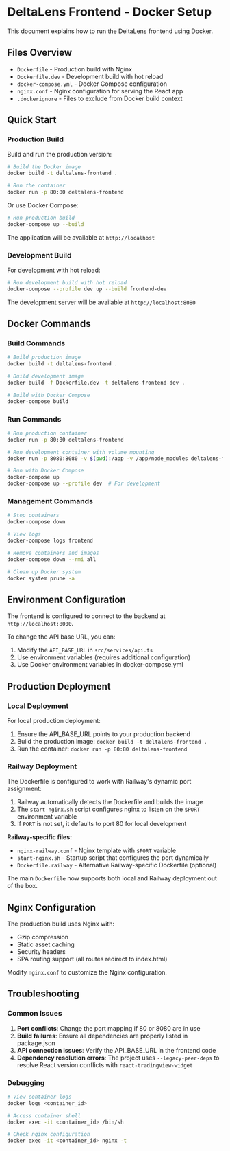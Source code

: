 # DeltaLens Frontend - Docker Setup

This document explains how to run the DeltaLens frontend using Docker.

## Files Overview

- `Dockerfile` - Production build with Nginx
- `Dockerfile.dev` - Development build with hot reload
- `docker-compose.yml` - Docker Compose configuration
- `nginx.conf` - Nginx configuration for serving the React app
- `.dockerignore` - Files to exclude from Docker build context

## Quick Start

### Production Build

Build and run the production version:

```bash
# Build the Docker image
docker build -t deltalens-frontend .

# Run the container
docker run -p 80:80 deltalens-frontend
```

Or use Docker Compose:

```bash
# Run production build
docker-compose up --build
```

The application will be available at `http://localhost`

### Development Build

For development with hot reload:

```bash
# Run development build with hot reload
docker-compose --profile dev up --build frontend-dev
```

The development server will be available at `http://localhost:8080`

## Docker Commands

### Build Commands

```bash
# Build production image
docker build -t deltalens-frontend .

# Build development image
docker build -f Dockerfile.dev -t deltalens-frontend-dev .

# Build with Docker Compose
docker-compose build
```

### Run Commands

```bash
# Run production container
docker run -p 80:80 deltalens-frontend

# Run development container with volume mounting
docker run -p 8080:8080 -v $(pwd):/app -v /app/node_modules deltalens-frontend-dev

# Run with Docker Compose
docker-compose up
docker-compose up --profile dev  # For development
```

### Management Commands

```bash
# Stop containers
docker-compose down

# View logs
docker-compose logs frontend

# Remove containers and images
docker-compose down --rmi all

# Clean up Docker system
docker system prune -a
```

## Environment Configuration

The frontend is configured to connect to the backend at `http://localhost:8000`. 

To change the API base URL, you can:

1. Modify the `API_BASE_URL` in `src/services/api.ts`
2. Use environment variables (requires additional configuration)
3. Use Docker environment variables in docker-compose.yml

## Production Deployment

### Local Deployment
For local production deployment:

1. Ensure the API_BASE_URL points to your production backend
2. Build the production image: `docker build -t deltalens-frontend .`
3. Run the container: `docker run -p 80:80 deltalens-frontend`

### Railway Deployment
The Dockerfile is configured to work with Railway's dynamic port assignment:

1. Railway automatically detects the Dockerfile and builds the image
2. The `start-nginx.sh` script configures nginx to listen on the `$PORT` environment variable
3. If `PORT` is not set, it defaults to port 80 for local development

**Railway-specific files:**
- `nginx-railway.conf` - Nginx template with `$PORT` variable
- `start-nginx.sh` - Startup script that configures the port dynamically
- `Dockerfile.railway` - Alternative Railway-specific Dockerfile (optional)

The main `Dockerfile` now supports both local and Railway deployment out of the box.

## Nginx Configuration

The production build uses Nginx with:

- Gzip compression
- Static asset caching
- Security headers
- SPA routing support (all routes redirect to index.html)

Modify `nginx.conf` to customize the Nginx configuration.

## Troubleshooting

### Common Issues

1. **Port conflicts**: Change the port mapping if 80 or 8080 are in use
2. **Build failures**: Ensure all dependencies are properly listed in package.json
3. **API connection issues**: Verify the API_BASE_URL in the frontend code
4. **Dependency resolution errors**: The project uses `--legacy-peer-deps` to resolve React version conflicts with `react-tradingview-widget`

### Debugging

```bash
# View container logs
docker logs <container_id>

# Access container shell
docker exec -it <container_id> /bin/sh

# Check nginx configuration
docker exec -it <container_id> nginx -t
```